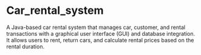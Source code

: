 # Car_rental_system
A Java-based car rental system that manages car, customer, and rental transactions with a graphical user interface (GUI) and database integration. It allows users to rent, return cars, and calculate rental prices based on the rental duration.
